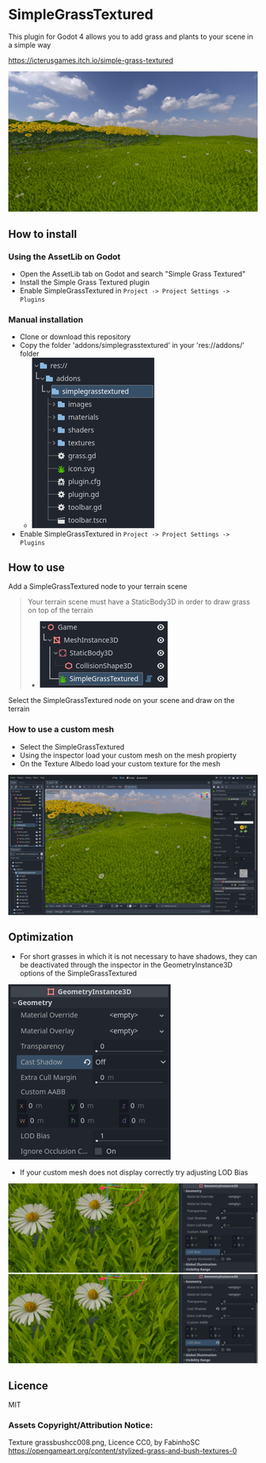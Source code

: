# SimpleGrassTextured
This plugin for Godot 4 allows you to add grass and plants to your scene in a simple way

https://icterusgames.itch.io/simple-grass-textured

![Preview Image](https://github.com/IcterusGames/SimpleGrassTexturedPreview/raw/main/previews/preview_03.jpg)


## How to install

### Using the AssetLib on Godot
* Open the AssetLib tab on Godot and search "Simple Grass Textured"
* Install the Simple Grass Textured plugin
* Enable SimpleGrassTextured in `Project -> Project Settings -> Plugins`

### Manual installation
* Clone or download this repository
* Copy the folder 'addons/simplegrasstextured' in your 'res://addons/' folder
  - ![Preview folder](https://github.com/IcterusGames/SimpleGrassTexturedPreview/raw/main/previews/folder.png)
* Enable SimpleGrassTextured in `Project -> Project Settings -> Plugins`

## How to use

Add a SimpleGrassTextured node to your terrain scene
> Your terrain scene must have a StaticBody3D in order to draw grass on top of the terrain
> - ![Preview scene](https://github.com/IcterusGames/SimpleGrassTexturedPreview/raw/main/previews/simple_scene.png)

Select the SimpleGrassTextured node on your scene and draw on the terrain

### How to use a custom mesh

* Select the SimpleGrassTextured
* Using the inspector load your custom mesh on the mesh propierty
* On the Texture Albedo load your custom texture for the mesh

![Preview custom mesh](https://github.com/IcterusGames/SimpleGrassTexturedPreview/raw/main/previews/preview_04.jpg)

## Optimization

* For short grasses in which it is not necessary to have shadows, they can be deactivated through the inspector in the GeometryInstance3D options of the SimpleGrassTextured

![Inspector GeometryInstance3D](https://github.com/IcterusGames/SimpleGrassTexturedPreview/raw/main/previews/cast_shadows.png)

* If your custom mesh does not display correctly try adjusting LOD Bias

![Inspector lod 1](https://github.com/IcterusGames/SimpleGrassTexturedPreview/raw/main/previews/lod_bias_1.jpg)
![Inspector lod 5](https://github.com/IcterusGames/SimpleGrassTexturedPreview/raw/main/previews/lod_bias_5.jpg)

## Licence

MIT

### Assets Copyright/Attribution Notice:

Texture grassbushcc008.png, Licence CC0, by FabinhoSC https://opengameart.org/content/stylized-grass-and-bush-textures-0
